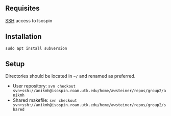 ## Requisites
[SSH](./ssh.md) access to Isospin

## Installation
`sudo apt install subversion` 

## Setup
Directories should be located in `~/` and renamed as preferred.
- User repository: `svn checkout svn+ssh://anikmh@isospin.roam.utk.edu/home/awsteiner/repos/group2/anikmh` 
- Shared makefile: `svn checkout svn+ssh://anikmh@isospin.roam.utk.edu/home/awsteiner/repos/group2/shared` 
